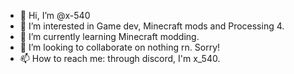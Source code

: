 - 👋 Hi, I’m @x-540
- 👀 I’m interested in Game dev, Minecraft mods and Processing 4.
- 🌱 I’m currently learning Minecraft modding.
- 💞️ I’m looking to collaborate on nothing rn. Sorry!
- 📫 How to reach me: through discord, I'm x_540.
